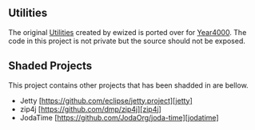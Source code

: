 Utilities
---------

The original [Utilities] created by ewized is ported over for [Year4000].
The code in this project is not private but the source should not be exposed.

Shaded Projects
---------------

This project contains other projects that has been shadded in are bellow.

- Jetty [https://github.com/eclipse/jetty.project][jetty]
- zip4j [https://github.com/dmp/zip4j][zip4j]
- JodaTime [https://github.com/JodaOrg/joda-time][jodatime]

[utilities]: https://github.com/ewized/utilities/
[year4000]: https://www.year4000.net/
[jetty]: https://github.com/eclipse/jetty.project
[zip4j]: https://github.com/dmp/zip4j
[jodatime]: https://github.com/JodaOrg/joda-time
